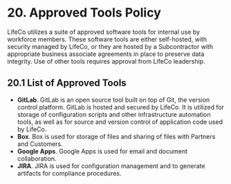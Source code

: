 # 20. Approved Tools Policy

LifeCo utilizes a suite of approved software tools for internal use by workforce members. These software tools are either self-hosted, with security managed by LifeCo, or they are hosted by a Subcontractor with appropriate business associate agreements in place to preserve data integrity. Use of other tools requires approval from LifeCo leadership.

## 20.1 List of Approved Tools

* **GitLab**. GitLab is an open source tool built on top of Git, the version control platform. GitLab is hosted and secured by LifeCo. It is utilized for storage of configuration scripts and other infrastructure automation tools, as well as for source and version control of application code used by LifeCo.
* **Box**. Box is used for storage of files and sharing of files with Partners and Customers.
* **Google Apps**. Google Apps is used for email and document collaboration.
* **JIRA**. JIRA is used for configuration management and to generate artifacts for compliance procedures.
